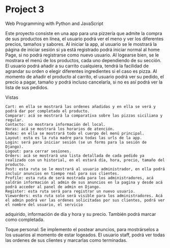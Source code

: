 # Project 3

Web Programming with Python and JavaScript

Este proyecto consiste en una app para una pizzería que admite la compra de sus productos en línea, el usuario podrá ver el meno y ver los diferentes precios, tamaños y sabores.
Al iniciar la app, al usuario se le mostrará la página de iniciar sesión si ya está registrado podrá iniciar normal al home Page, si no podrá registrarse como nuevo usuario. Al logearse bien, se le mostrara el menú de los productos, cada uno dependiendo de su sección. El usuario podrá añadir a su carrito cualquiera, tendrá la facilidad de agrandar su orden o elegir diferentes ingredientes si el caso es pizza.
Al momento de añadir el producto al carrito, el usuario podrá ver su pedido, el precio a pagar, tamaño y podrá incluso cancelarla, si no es así podrá ver la lista de sus pedidos.


Vistas


	Cart: en ella se mostrará las ordenes añadidas y en ella se verá y podrá dar por completado el producto.
	Comparar: acá se mostrará la comparativa sobre las pizzas siciliana y regular.
	Contacto: so mostrara información del local.
	Horas: acá se mostrará los horarios de atención.
	Index: en ella se mostrará todo el cuerpo del menú principal.
	Layout: esta es la ruta madre para todas las urls de la app.
	Login: será para iniciar sesión (se un forms para la sesión de Django).
	Logout: para cerrar sesiones.
	Orders: acá se mostrará una lista detallada de cada pedido ya realizado con un historial, en el estará día, hora, precio, tamaño del producto.
	Post: esta ruta se le mostrará al usuario administrador, en ella podrá incluir anuncios en tiempo real para sus clientes.
	Profile: esta ruta de será mostrada para los administradores, acá saldrán información al admin de sus anuncios en la pagina y desde acá podrá acceder al panel de admin en Django.
	Register: esta ruta será para registrar un nuevo usuario.
	Vieworders: esta ruta solo será visible para los administradores. Acá el admin podrá ver las ordenes solicitadas por sus clientes, podrá ver el nombre del usuario, el servicio
 adquirido, información de día y hora y su precio. También podrá marcar como completada.
 


Toque personal:
Se implemento el postear anuncios, para mostrárselos a los usuarios al momento de estar logeados.
El usuario staff, podrá ver todas las ordenes de sus clientes y marcarlas como terminadas.
